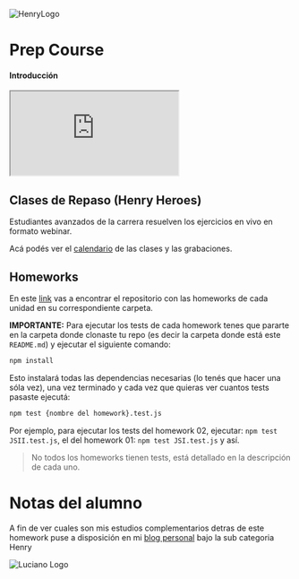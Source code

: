 ![HenryLogo](https://d31uz8lwfmyn8g.cloudfront.net/Assets/logo-henry-white-lg.png)

# Prep Course

#### Introducción

<div class="iframeContainer">
<iframe src="https://player.vimeo.com/video/426051769" allow="autoplay; fullscreen"></iframe>
</div>

## Clases de Repaso (Henry Heroes)

Estudiantes avanzados de la carrera resuelven los ejercicios en vivo en formato webinar.

Acá podés ver el [calendario](https://challenge.prep.soyhenry.com/calendar) de las clases y las grabaciones.

## Homeworks

En este [link](https://github.com/soyHenry/Prep-Course/tree/main/) vas a encontrar el repositorio con las homeworks de cada unidad en su correspondiente carpeta.

**IMPORTANTE:** Para ejecutar los tests de cada homework tenes que pararte en la carpeta donde clonaste tu repo (es decir la carpeta donde está este `README.md`) y ejecutar el siguiente comando:

```bash
npm install
```

Esto instalará todas las dependencias necesarias (lo tenés que hacer una sóla vez), una vez terminado y cada vez que quieras ver cuantos tests pasaste ejecutá:

```bash
npm test {nombre del homework}.test.js
```

Por ejemplo, para ejecutar los tests del homework 02, ejecutar: `npm test JSII.test.js`, el del homework 01: `npm test JSI.test.js`
y así.

> No todos los homeworks tienen tests, está detallado en la descripción de cada uno.

# Notas del alumno

A fin de ver cuales son mis estudios complementarios detras de este homework puse a disposición en mi [blog personal](https://ckdyd.net/category/portfolio/henry/) bajo la sub categoria Henry

![Luciano Logo](https://ckdyd.net/wp-content/uploads/2019/11/logo.png)